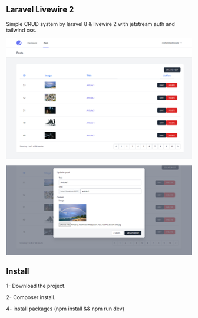 ## Laravel Livewire 2

Simple CRUD system by laravel 8 & livewire 2 with jetstream auth and tailwind css.

<p align="center"><img src="https://github.com/Mohammed-Mojaly/Laravel_Livewire2_CRUD/blob/master/1.png"></p>
<p align="center"><img src="https://github.com/Mohammed-Mojaly/Laravel_Livewire2_CRUD/blob/master/2.png"></p>

## Install
1- Download the project.

2- Composer install.

4- install packages (npm install && npm run dev)

